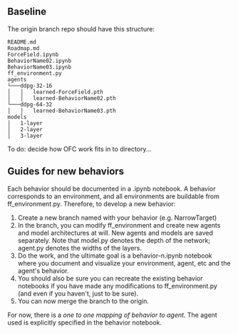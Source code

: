 ## Baseline ##

The origin branch repo should have this structure:

```
README.md
Roadmap.md
ForceField.ipynb
BehaviorName02.ipynb
BehaviorName03.ipynb
ff_environment.py
agents
└───ddpg-32-16
│   │   learned-ForceField.pth
│   │   learned-BehaviorName02.pth
└───ddpg-64-32
│   │   learned-BehaviorName03.pth
models
│   1-layer
│   2-layer
│   3-layer
```

To do: decide how OFC work fits in to directory... 


## Guides for new behaviors ##

Each behavior should be documented in a .ipynb notebook. A behavior corresponds to an environment, and all environments are buildable from ff_environment.py. 
Therefore, to develop a new behavior:

1. Create a new branch named with your behavior (e.g. NarrowTarget)
1. In the branch, you can modify ff_environment and create new agents and model architectures at will. New agents and models are saved separately. Note that model.py 
denotes the depth of the network; agent.py denotes the widths of the layers. 
1. Do the work, and the ultimate goal is a behavior-n.ipynb notebook where you document and visualize your environment, agent, etc and the agent's behavior. 
1. You should also be sure you can recreate the existing behavior notebooks if you have made any modifications to ff_environment.py (and even if you haven't, just to be sure).
1. You can now merge the branch to the origin. 

For now, there is a *one to one mapping of behavior to agent*. The agent used is explicitly specified in the behavior notebook. 
